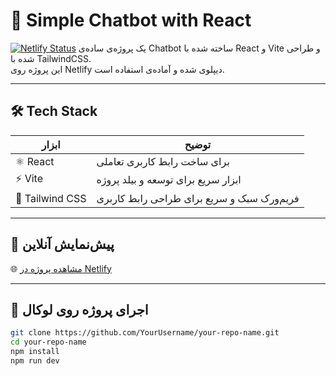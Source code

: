 # 🤖 Simple Chatbot with React

[![Netlify Status](https://api.netlify.com/api/v1/badges/212cd540-9c45-4fe9-97de-1b8274dcc9c1/deploy-status)](https://app.netlify.com/projects/unique-cupcake-98d3ec/deploys)
یک پروژه‌ی ساده‌ی Chatbot ساخته شده با React و Vite و طراحی شده با TailwindCSS.  
این پروژه روی Netlify دیپلوی شده و آماده‌ی استفاده است.

---

## 🛠 Tech Stack

| ابزار       | توضیح                                    |
|------------|-------------------------------------------|
| ⚛️ React    | برای ساخت رابط کاربری تعاملی              |
| ⚡ Vite     | ابزار سریع برای توسعه و بیلد پروژه         |
| 🎨 Tailwind CSS | فریم‌ورک سبک و سریع برای طراحی رابط کاربری |

---

## 🔗 پیش‌نمایش آنلاین

🌐 [مشاهده پروژه در Netlify](https://unique-cupcake-98d3ec.netlify.app/)

---

## 📂 اجرای پروژه روی لوکال

```bash
git clone https://github.com/YourUsername/your-repo-name.git
cd your-repo-name
npm install
npm run dev
